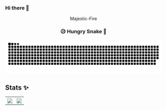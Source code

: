 ### Hi there 👋

<p align="center"> Majestic-Fire </p>

<h3 align="center"> 😥 Hungry Snake 🐍 </h3>
<picture>
  <source media="(prefers-color-scheme: dark)" srcset="https://raw.githubusercontent.com/Majestic-Fire/Majestic-Fire/output/github-contribution-grid-snake-dark.svg">
  <source media="(prefers-color-scheme: light)" srcset="https://raw.githubusercontent.com/Majestic-Fire/Majestic-Fire/output/github-contribution-grid-snake.svg">
  <img alt="github contribution grid snake animation" src="https://raw.githubusercontent.com/Majestic-Fire/Majestic-Fire/output/github-contribution-grid-snake.svg">
</picture>

## Stats ✨

<table>
  <tr>
    <td>
      <a href="https://github.com/Majestic-Fire/">
        <img height=200 align="center" src="https://github-readme-stats.vercel.app/api?username=Majestic-Fire" />
      </a>
    </td>
    <td>
      <a href="https://github.com/Majestic-Fire/">
        <img height=200 align="center" src="https://github-readme-stats.vercel.app/api/top-langs?username=Majestic-Fire&layout=compact&langs_count=8&card_width=320" />
      </a>
    </td>
  </tr>
</table>

<!-- CheckList -->
<!-- - [x] sdkljf
- [x] sdkljf -->

<!-- Testing -->
<!--
**Majestic-Fire/Majestic-Fire** is a ✨ _special_ ✨ repository because its `README.md` (this file) appears on your GitHub profile.

Here are some ideas to get you started:

- 🔭 I’m currently working on ...
- 🌱 I’m currently learning ...
- 👯 I’m looking to collaborate on ...
- 🤔 I’m looking for help with ...
- 💬 Ask me about ...
- 📫 How to reach me: ...
- 😄 Pronouns: ...
- ⚡ Fun fact: ...
-->
